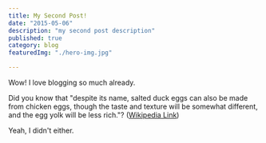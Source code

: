 ```yaml
---
title: My Second Post!
date: "2015-05-06"
description: "my second post description"
published: true
category: blog
featuredImg: "./hero-img.jpg"

---
```


Wow! I love blogging so much already.

Did you know that "despite its name, salted duck eggs can also be made from
chicken eggs, though the taste and texture will be somewhat different, and the
egg yolk will be less rich."?
([Wikipedia Link](https://en.wikipedia.org/wiki/Salted_duck_egg))

Yeah, I didn't either.
